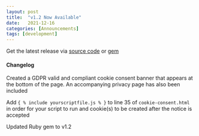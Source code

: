 ```yaml
---
layout: post
title:  "v1.2 Now Available"
date:   2021-12-16
categories: [Announcements]
tags: [development]
---
```


Get the latest release via [source code](https://github.com/victorwynne/quattle/releases) or [gem](https://rubygems.org/gems/Quattle)

#### Changelog

Created a GDPR valid and compliant cookie consent banner that appears at the bottom of the page. An accompanying privacy page has also been included

Add `{ % include yourscriptfile.js % }` to line 35 of `cookie-consent.html` in order for your script to run and cookie(s) to be created after the notice is accepted

Updated Ruby gem to v1.2
